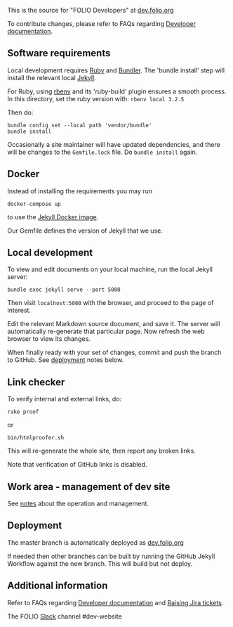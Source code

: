 This is the source for "FOLIO Developers" at [dev.folio.org](https://dev.folio.org/)

To contribute changes, please refer to FAQs regarding [Developer documentation](https://dev.folio.org/faqs/#developer-documentation).

## Software requirements

Local development requires
[Ruby](https://www.ruby-lang.org/) and [Bundler](https://bundler.io/).
The 'bundle install' step will install the relevant local
[Jekyll](https://jekyllrb.com/).

For Ruby, using [rbenv](https://github.com/rbenv/rbenv) and its 'ruby-build'
plugin ensures a smooth process. In this directory, set the ruby version
with: `rbenv local 3.2.5`

Then do:

```
bundle config set --local path 'vendor/bundle'
bundle install
```

Occasionally a site maintainer will have updated dependencies,
and there will be changes to the `Gemfile.lock` file.
Do `bundle install` again.

## Docker

Instead of installing the requirements you may run
```
docker-compose up
```
to use the [Jekyll Docker image](https://github.com/envygeeks/jekyll-docker).

Our Gemfile defines the version of Jekyll that we use.

## Local development

To view and edit documents on your local machine, run the local Jekyll server:

```
bundle exec jekyll serve --port 5000
```

Then visit `localhost:5000` with the browser, and proceed to the page of interest.

Edit the relevant Markdown source document, and save it.
The server will automatically re-generate that particular page.
Now refresh the web browser to view its changes.

When finally ready with your set of changes, commit and push the branch to GitHub.
See [deployment](#deployment) notes below.

## Link checker

To verify internal and external links, do:

```
rake proof
```

or

```
bin/htmlproofer.sh
```

This will re-generate the whole site, then report any broken links.

Note that verification of GitHub links is disabled.

## Work area - management of dev site

See [notes](work/README.md) about the operation and management.

## Deployment

The master branch is automatically deployed as [dev.folio.org](https://dev.folio.org/)

If needed then other branches can be built by running the GitHub Jekyll Workflow against the new branch.
This will build but not deploy.

## Additional information

Refer to FAQs regarding [Developer documentation](https://dev.folio.org/faqs/#developer-documentation) and [Raising Jira tickets](https://dev.folio.org/faqs/how-to-contribute-devdoc/#raising-jira-tickets).

The FOLIO [Slack](https://dev.folio.org/guidelines/which-forum/#slack) channel #dev-website

